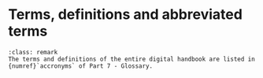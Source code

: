 <!--- Copyright (C) Matrisk GmbH 2022 -->

# Terms, definitions and abbreviated terms
```{admonition} Remark
:class: remark
The terms and definitions of the entire digital handbook are listed in {numref}`accronyms` of Part 7 - Glossary.
```